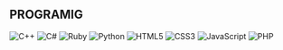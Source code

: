 ## PROGRAMIG
![C++](https://img.shields.io/badge/-C++-blue.svg?logo=cplusplus&style=flat)
![C#](https://img.shields.io/badge/-C%23-7C4785.svg?logo=csharp&style=flat)
![Ruby](https://img.shields.io/badge/-Ruby-A22422.svg?logo=csharp&style=flat)
![Python](https://img.shields.io/badge/-Python-F9DC3E.svg?logo=python&style=flat)
![HTML5](https://img.shields.io/badge/-HTML5-333.svg?logo=html5&style=flat)
![CSS3](https://img.shields.io/badge/-CSS3-1572B6.svg?logo=css3&style=flat)
![JavaScript](https://img.shields.io/badge/Javascript-333.svg?logo=javascript&style=flat)
![PHP](https://img.shields.io/badge/PHP-ccc.svg?logo=php&style=flat)


<!--
**belmayze/belmayze** is a ✨ _special_ ✨ repository because its `README.md` (this file) appears on your GitHub profile.

Here are some ideas to get you started:

- 🔭 I’m currently working on ...
- 🌱 I’m currently learning ...
- 👯 I’m looking to collaborate on ...
- 🤔 I’m looking for help with ...
- 💬 Ask me about ...
- 📫 How to reach me: ...
- 😄 Pronouns: ...
- ⚡ Fun fact: ...
-->
